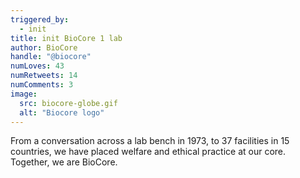 ```yaml
---
triggered_by:
  - init
title: init BioCore 1 lab
author: BioCore
handle: "@biocore"
numLoves: 43
numRetweets: 14
numComments: 3
image:
  src: biocore-globe.gif
  alt: "Biocore logo"
---
```


From a conversation across a lab bench in 1973, to 37 facilities in 15 countries, we have placed welfare and ethical practice at our core. Together, we are BioCore.
